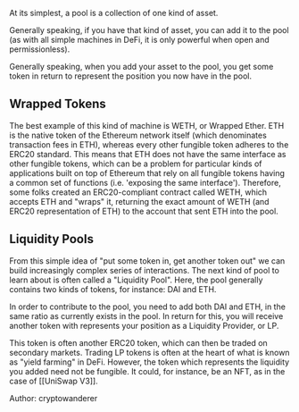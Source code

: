 At its simplest, a pool is a collection of one kind of asset.

Generally speaking, if you have that kind of asset, you can add it to the pool (as with all simple machines in DeFi, it is only powerful when open and permissionless).

Generally speaking, when you add your asset to the pool, you get some token in return to represent the position you now have in the pool. 

## Wrapped Tokens

The best example of this kind of machine is WETH, or Wrapped Ether. ETH is the native token of the Ethereum network itself (which denominates transaction fees in ETH), whereas every other fungible token adheres to the ERC20 standard. This means that ETH does not have the same interface as other fungible tokens, which can be a problem for particular kinds of applications built on top of Ethereum that rely on all fungible tokens having a common set of functions (i.e. 'exposing the same interface'). Therefore, some folks created an ERC20-compliant contract called WETH, which accepts ETH and "wraps" it, returning the exact amount of WETH (and ERC20 representation of ETH) to the account that sent ETH into the pool.

## Liquidity Pools 

From this simple idea of "put some token in, get another token out" we can build increasingly complex series of interactions. The next kind of pool to learn about is often called a "Liquidity Pool". Here, the pool generally contains two kinds of tokens, for instance: DAI and ETH.

In order to contribute to the pool, you need to add both DAI and ETH, in the same ratio as currently exists in the pool. In return for this, you will receive another token with represents your position as a Liquidity Provider, or LP. 

This token is often another ERC20 token, which can then be traded on secondary markets. Trading LP tokens is often at the heart of what is known as "yield farming" in DeFi. However, the token which represents  the liquidity you added need not be fungible. It could, for instance, be an NFT, as in the case of [[UniSwap V3]].

Author: cryptowanderer